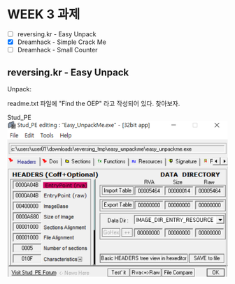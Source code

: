 # WEEK 3 과제
- [ ] reversing\.kr - Easy Unpack
- [x] Dreamhack - Simple Crack Me
- [ ] Dreamhack - Small Counter

## reversing\.kr - Easy Unpack

Unpack: 


readme.txt 파일에 "Find the OEP" 라고 작성되어 있다.
찾아보자.

Stud_PE 
![WEEK3_easyUnpack1](./img/WEEK3/WEEK3_easyUnpack1.png)
